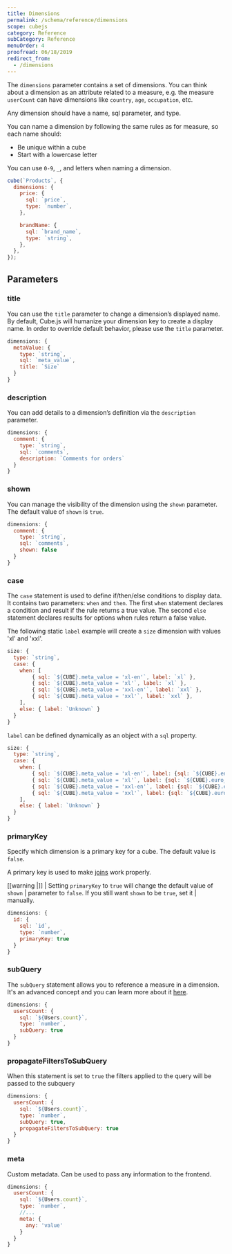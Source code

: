 ```yaml
---
title: Dimensions
permalink: /schema/reference/dimensions
scope: cubejs
category: Reference
subCategory: Reference
menuOrder: 4
proofread: 06/18/2019
redirect_from:
  - /dimensions
---
```


The `dimensions` parameter contains a set of dimensions. You can think about a
dimension as an attribute related to a measure, e.g. the measure `userCount` can
have dimensions like `country`, `age`, `occupation`, etc.

Any dimension should have a name, sql parameter, and type.

You can name a dimension by following the same rules as for measure, so each
name should:

- Be unique within a cube
- Start with a lowercase letter

You can use `0-9`, `_`, and letters when naming a dimension.

```javascript
cube(`Products`, {
  dimensions: {
    price: {
      sql: `price`,
      type: `number`,
    },

    brandName: {
      sql: `brand_name`,
      type: `string`,
    },
  },
});
```

## Parameters

### title

You can use the `title` parameter to change a dimension’s displayed name. By
default, Cube.js will humanize your dimension key to create a display name. In
order to override default behavior, please use the `title` parameter.

```javascript
dimensions: {
  metaValue: {
    type: `string`,
    sql: `meta_value`,
    title: `Size`
  }
}
```

### description

You can add details to a dimension’s definition via the `description` parameter.

```javascript
dimensions: {
  comment: {
    type: `string`,
    sql: `comments`,
    description: `Comments for orders`
  }
}
```

### shown

You can manage the visibility of the dimension using the `shown` parameter. The
default value of `shown` is `true`.

```javascript
dimensions: {
  comment: {
    type: `string`,
    sql: `comments`,
    shown: false
  }
}
```

### case

The `case` statement is used to define if/then/else conditions to display data.
It contains two parameters: `when` and `then`. The first `when` statement
declares a condition and result if the rule returns a true value. The second
`else` statement declares results for options when rules return a false value.

The following static `label` example will create a `size` dimension with values
'xl' and 'xxl'.

```javascript
size: {
  type: `string`,
  case: {
    when: [
        { sql: `${CUBE}.meta_value = 'xl-en'`, label: `xl` },
        { sql: `${CUBE}.meta_value = 'xl'`, label: `xl` },
        { sql: `${CUBE}.meta_value = 'xxl-en'`, label: `xxl` },
        { sql: `${CUBE}.meta_value = 'xxl'`, label: `xxl` },
    ],
    else: { label: `Unknown` }
  }
}
```

`label` can be defined dynamically as an object with a `sql` property.

```javascript
size: {
  type: `string`,
  case: {
    when: [
        { sql: `${CUBE}.meta_value = 'xl-en'`, label: {sql: `${CUBE}.english_size`} },
        { sql: `${CUBE}.meta_value = 'xl'`, label: {sql: `${CUBE}.euro_size`} },
        { sql: `${CUBE}.meta_value = 'xxl-en'`, label: {sql: `${CUBE}.english_size`} },
        { sql: `${CUBE}.meta_value = 'xxl'`, label: {sql: `${CUBE}.euro_size`} },
    ],
    else: { label: `Unknown` }
  }
}
```

### primaryKey

Specify which dimension is a primary key for a cube. The default value is
`false`.

A primary key is used to make [joins](/schema/reference/joins) work properly.

<!-- prettier-ignore-start -->
[[warning |]]
| Setting `primaryKey` to `true` will change the default value of `shown`
| parameter to `false`. If you still want `shown` to be `true`, set it
| manually.
<!-- prettier-ignore-end -->

```javascript
dimensions: {
  id: {
    sql: `id`,
    type: `number`,
    primaryKey: true
  }
}
```

### subQuery

The `subQuery` statement allows you to reference a measure in a dimension. It's
an advanced concept and you can learn more about it [here](subquery).

```javascript
dimensions: {
  usersCount: {
    sql: `${Users.count}`,
    type: `number`,
    subQuery: true
  }
}
```

### propagateFiltersToSubQuery

When this statement is set to `true` the filters applied to the query will be
passed to the subquery

```javascript
dimensions: {
  usersCount: {
    sql: `${Users.count}`,
    type: `number`,
    subQuery: true,
    propagateFiltersToSubQuery: true
  }
}
```

### meta

Custom metadata. Can be used to pass any information to the frontend.

```javascript
dimensions: {
  usersCount: {
    sql: `${Users.count}`,
    type: `number`,
    //...
    meta: {
      any: 'value'
    }
  }
}
```
